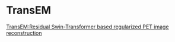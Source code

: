 # TransEM
[TransEM:Residual Swin-Transformer based regularized PET image reconstruction](https://arxiv.org/pdf/2205.04204.pdf)
